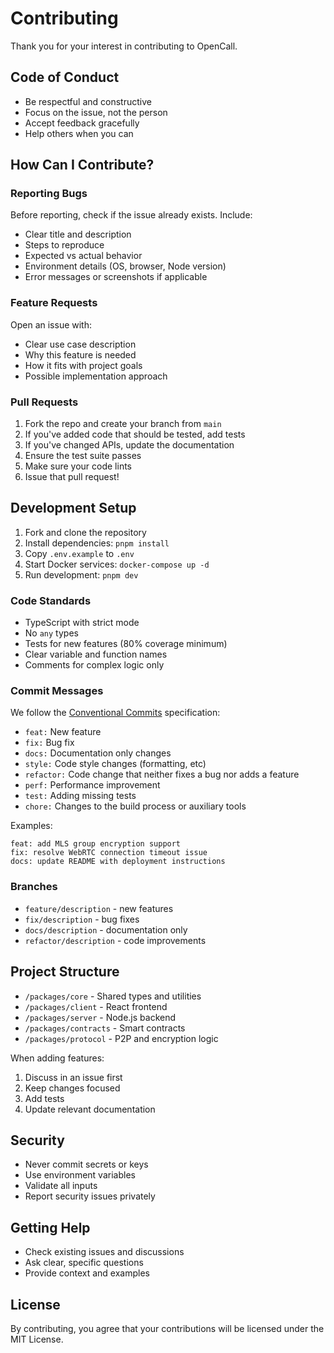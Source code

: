 # Contributing

Thank you for your interest in contributing to OpenCall.

## Code of Conduct

- Be respectful and constructive
- Focus on the issue, not the person
- Accept feedback gracefully
- Help others when you can

## How Can I Contribute?

### Reporting Bugs

Before reporting, check if the issue already exists. Include:

- Clear title and description
- Steps to reproduce
- Expected vs actual behavior
- Environment details (OS, browser, Node version)
- Error messages or screenshots if applicable

### Feature Requests

Open an issue with:

- Clear use case description
- Why this feature is needed
- How it fits with project goals
- Possible implementation approach

### Pull Requests

1. Fork the repo and create your branch from `main`
2. If you've added code that should be tested, add tests
3. If you've changed APIs, update the documentation
4. Ensure the test suite passes
5. Make sure your code lints
6. Issue that pull request!

## Development Setup

1. Fork and clone the repository
2. Install dependencies: `pnpm install`
3. Copy `.env.example` to `.env`
4. Start Docker services: `docker-compose up -d`
5. Run development: `pnpm dev`

### Code Standards

- TypeScript with strict mode
- No `any` types
- Tests for new features (80% coverage minimum)
- Clear variable and function names
- Comments for complex logic only

### Commit Messages

We follow the [Conventional Commits](https://www.conventionalcommits.org/) specification:

- `feat:` New feature
- `fix:` Bug fix
- `docs:` Documentation only changes
- `style:` Code style changes (formatting, etc)
- `refactor:` Code change that neither fixes a bug nor adds a feature
- `perf:` Performance improvement
- `test:` Adding missing tests
- `chore:` Changes to the build process or auxiliary tools

Examples:
```
feat: add MLS group encryption support
fix: resolve WebRTC connection timeout issue
docs: update README with deployment instructions
```

### Branches

- `feature/description` - new features
- `fix/description` - bug fixes
- `docs/description` - documentation only
- `refactor/description` - code improvements

## Project Structure

- `/packages/core` - Shared types and utilities
- `/packages/client` - React frontend
- `/packages/server` - Node.js backend
- `/packages/contracts` - Smart contracts
- `/packages/protocol` - P2P and encryption logic

When adding features:
1. Discuss in an issue first
2. Keep changes focused
3. Add tests
4. Update relevant documentation

## Security

- Never commit secrets or keys
- Use environment variables
- Validate all inputs
- Report security issues privately

## Getting Help

- Check existing issues and discussions
- Ask clear, specific questions
- Provide context and examples

## License

By contributing, you agree that your contributions will be licensed under the MIT License.